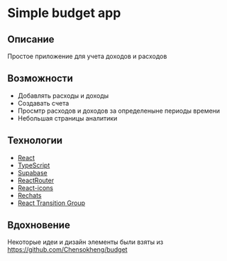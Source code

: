 # Simple budget app

## Описание
Простое приложение для учета доходов и расходов
## Возможности
- Добавлять расходы и доходы
- Создавать счета
- Просмтр расходов и доходов за определеныне периоды времени
- Небольшая страницы аналитики
## Технологии
- [React](https://react.dev/)
- [TypeScript](https://www.typescriptlang.org/)
- [Supabase](https://supabase.com/)
- [ReactRouter](https://reactrouter.com/)
- [React-icons](https://react-icons.github.io/react-icons/)
- [Rechats](https://recharts.org/)
- [React Transition Group](https://reactcommunity.org/react-transition-group/)
## Вдохновение
Некоторые идеи и дизайн элементы были взяты из https://github.com/Chensokheng/budget
